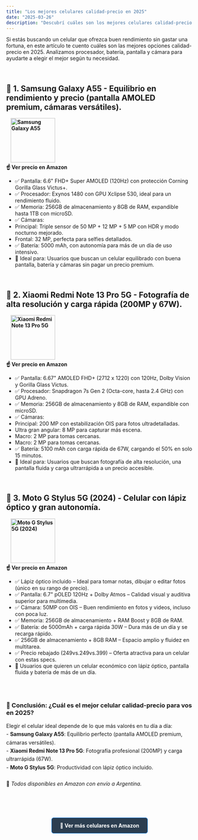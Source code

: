 ```yaml
---
title: "Los mejores celulares calidad-precio en 2025"
date: "2025-03-26"
description: "Descubrí cuáles son los mejores celulares calidad-precio en 2025 y cuál te conviene según tu presupuesto."
---
```


Si estás buscando un celular que ofrezca buen rendimiento sin gastar una fortuna, en este artículo te cuento cuáles son las mejores opciones calidad-precio en 2025.
Analizamos procesador, batería, pantalla y cámara para ayudarte a elegir el mejor según tu necesidad.

<br>

## 📱 1. <strong>Samsung Galaxy A55</strong> - Equilibrio en rendimiento y precio (pantalla AMOLED premium, cámaras versátiles).
<div class="flex items-center gap-10 sm:gap-20">
<div>
 <a href="https://amzn.to/4cdkEqc" style=" text-decoration: none; padding: 8px 12px; border-radius: 5px; font-weight: bold;">
    <img src="https://m.media-amazon.com/images/I/61s7W4UjnoL._AC_SL1500_.jpg" alt="Samsung Galaxy A55" width="120" height="120">
    <br>
    ☝️ Ver precio en Amazon
  </a>
</div>
  <div>
    <ul>
        <li>✅ Pantalla: 6.6" FHD+ Super AMOLED (120Hz) con protección Corning Gorilla Glass Victus+.</li>  
        <li>✅ Procesador: Exynos 1480 con GPU Xclipse 530, ideal para un rendimiento fluido.</li>  
        <li>✅ Memoria: 256GB de almacenamiento y 8GB de RAM, expandible hasta 1TB con microSD.</li>  
        <li>✅ Cámaras:</li>
        <li>Principal: Triple sensor de 50 MP + 12 MP + 5 MP con HDR y modo nocturno mejorado.</li>
        <li>Frontal: 32 MP, perfecta para selfies detallados.</li>
        <li>✅ Batería: 5000 mAh, con autonomía para más de un día de uso intensivo.</li>
        <li>🎯 Ideal para: Usuarios que buscan un celular equilibrado con buena pantalla, batería y cámaras sin pagar un precio premium.</li>
    </ul>
  </div> 
</div>
<br> 

## 📱 2. <strong>Xiaomi Redmi Note 13 Pro 5G</strong> - Fotografía de alta resolución y carga rápida (200MP y 67W). 
<div class="flex items-center gap-10 sm:gap-20"> 
  <div>
    <a href="https://amzn.to/4iLVaCD" style=" text-decoration: none; padding: 8px 12px; border-radius: 5px; font-weight: bold;">
     <img src="https://m.media-amazon.com/images/I/41GK+ItincL._AC_.jpg" alt="Xiaomi Redmi Note 13 Pro 5G" width="120" height="120">
     <br>
     ☝️ Ver precio en Amazon
    </a>
  </div>
  <div>
    <ul>
        <li>✅ Pantalla: 6.67" AMOLED FHD+ (2712 x 1220) con 120Hz, Dolby Vision y Gorilla Glass Victus.</li>  
        <li>✅ Procesador: Snapdragon 7s Gen 2 (Octa-core, hasta 2.4 GHz) con GPU Adreno.</li>  
        <li>✅ Memoria: 256GB de almacenamiento y 8GB de RAM, expandible con microSD. </li>  
        <li>✅ Cámaras:</li>
        <li>Principal: 200 MP con estabilización OIS para fotos ultradetalladas.</li>
        <li>Ultra gran angular: 8 MP para capturar más escena.</li>
        <li>Macro: 2 MP para tomas cercanas.</li>
        <li>Macro: 2 MP para tomas cercanas.</li>
        <li>✅ Batería: 5100 mAh con carga rápida de 67W, cargando el 50% en solo 15 minutos.</li>
        <li>🎯 Ideal para: Usuarios que buscan fotografía de alta resolución, una pantalla fluida y carga ultrarrápida a un precio accesible.</li>
    </ul>
  </div>
</div>

<br> 

## 📱 3. <strong>Moto G Stylus 5G (2024)</strong> - Celular con lápiz óptico y gran autonomía. 
<div class="flex items-center gap-10 sm:gap-20">
<div>
    <a href="https://amzn.to/3FOPvgx" style=" text-decoration: none; padding: 8px 12px; border-radius: 5px; font-weight: bold;">
     <img src="https://m.media-amazon.com/images/I/61LE9-6KxdL._AC_SL1500_.jpg" alt="Moto G Stylus 5G (2024)" width="120" height="120">
     <br>
    ☝️ Ver precio en Amazon
  </a>
</div>
  <div>
    <ul>
        <li>✅ Lápiz óptico incluido – Ideal para tomar notas, dibujar o editar fotos (único en su rango de precio).</li>  
        <li>✅ Pantalla: 6.7" pOLED 120Hz + Dolby Atmos – Calidad visual y auditiva superior para multimedia.</li>  
        <li>✅ Cámara: 50MP con OIS – Buen rendimiento en fotos y videos, incluso con poca luz. </li>  
        <li>✅ Memoria: 256GB de almacenamiento + RAM Boost y 8GB de RAM. </li>  
        <li>✅ Batería: de 5000mAh + carga rápida 30W – Dura más de un día y se recarga rápido.</li>
        <li>✅ 256GB de almacenamiento + 8GB RAM – Espacio amplio y fluidez en multitarea.</li>
        <li>✅ Precio rebajado (249vs.249vs.399) – Oferta atractiva para un celular con estas specs.</li>
        <li>🎯 Usuarios que quieren un celular económico con lápiz óptico, pantalla fluida y batería de más de un día.</li>
    </ul>
  </div>
</div>

<br><br>

<h3 style="margin-bottom: 15px;">📲 Conclusión: ¿Cuál es el mejor celular calidad-precio para vos en 2025?</h3>
<p style="margin-bottom: 20px; line-height: 1.6;">
Elegir el celular ideal depende de lo que más valorés en tu día a día:<br>
- <strong>Samsung Galaxy A55</strong>: Equilibrio perfecto (pantalla AMOLED premium, cámaras versátiles).<br>
- <strong>Xiaomi Redmi Note 13 Pro 5G</strong>: Fotografía profesional (200MP) y carga ultrarrápida (67W).<br>
- <strong>Moto G Stylus 5G</strong>: Productividad con lápiz óptico incluido.<br><br>
📌 <em>Todos disponibles en Amazon con envío a Argentina.</em>
</p>

<br><br>

<div style="text-align: center; margin: 25px 0;">
  <a href="https://amzn.to/3E4eTyi" style="background: #2C3E50; color: white; padding: 12px 22px; border-radius: 6px; font-weight: bold; text-decoration: none; border: 1px solid #1E90FF; transition: all 0.3s ease; display: inline-block;"
     onmouseover="this.style.backgroundColor='#1E3A8A'; this.style.transform='translateY(-2px)';" 
     onmouseout="this.style.backgroundColor='#2C3E50'; this.style.transform='translateY(0)';">
    📱 Ver más celulares en Amazon
  </a>
</div>


